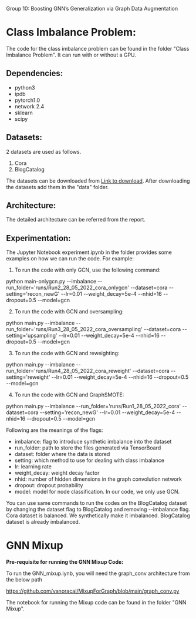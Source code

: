 Group 10: Boosting GNN’s Generalization via Graph Data Augmentation

# **Class Imbalance Problem:**

The code for the class imbalance problem can be found in the folder "Class Imbalance Problem". It can run with or without a GPU.

## Dependencies:
- python3
- ipdb
- pytorch1.0
- network 2.4
- sklearn
- scipy

## Datasets:
2 datasets are used as follows.
1. Cora
2. BlogCatalog 

The datasets can be downloaded from [Link to download](https://drive.google.com/drive/folders/1rfIfRPG7IlzDMAYqQ25HOQmLBCHcECQx?usp=sharing). After downloading the datasets add them in the "data" folder.

## Architecture:
The detailed architecture can be referred from the report.

## Experimentation:
The Jupyter Notebook experiment.ipynb in the folder provides some examples on how we can run the code.
For example:

1. To run the code with only GCN, use the following command:

python main-onlygcn.py --imbalance --run_folder='runs/Run2_28_05_2022_cora_onlygcn' --dataset=cora --setting='recon_newG' --lr=0.01 --weight_decay=5e-4 --nhid=16 --dropout=0.5 --model=gcn

2. To run the code with GCN and oversampling:

python main.py --imbalance --run_folder='runs/Run3_28_05_2022_cora_oversampling' --dataset=cora --setting='upsampling' --lr=0.01 --weight_decay=5e-4 --nhid=16 --dropout=0.5 --model=gcn

3. To run the code with GCN and reweighting:

python main.py --imbalance --run_folder='runs/Run4_28_05_2022_cora_reweight' --dataset=cora --setting='reweight' --lr=0.01 --weight_decay=5e-4 --nhid=16 --dropout=0.5 --model=gcn

4. To run the code with GCN and GraphSMOTE:

python main.py --imbalance --run_folder='runs/Run1_28_05_2022_cora' --dataset=cora --setting='recon_newG' --lr=0.01 --weight_decay=5e-4 --nhid=16 --dropout=0.5 --model=gcn

Following are the meanings of the flags:
- imbalance: flag to introduce synthetic imbalance into the dataset
- run_folder: path to store the files generated via TensorBoard
- dataset: folder where the data is stored
- setting: which method to use for dealing with class imbalance
- lr: learning rate
- weight_decay: weight decay factor
- nhid: number of hidden dimensions in the graph convolution network
- dropout: dropout probability
- model: model for node classification. In our code, we only use GCN.

You can use same commands to run the codes on the BlogCatalog dataset by changing the dataset flag to BlogCatalog and removing --imbalance flag. Cora dataset is balanced. We synthetically make it imbalanced. BlogCatalog dataset is already imbalanced.

# **GNN Mixup**
**Pre-requisite for running the GNN Mixup Code:**

To run the GNN_mixup.iynb, you will need the graph_conv architecture from the below path

https://github.com/vanoracai/MixupForGraph/blob/main/graph_conv.py

The notebook for running the Mixup code can be found in the folder "GNN Mixup".
